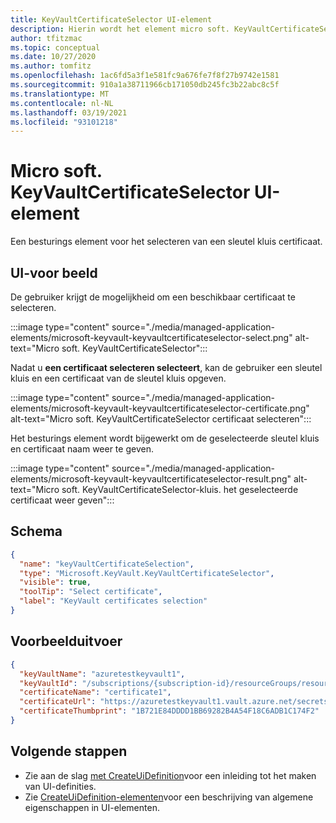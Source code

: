 ```yaml
---
title: KeyVaultCertificateSelector UI-element
description: Hierin wordt het element micro soft. KeyVaultCertificateSelector-gebruikers interface voor Azure Portal beschreven.
author: tfitzmac
ms.topic: conceptual
ms.date: 10/27/2020
ms.author: tomfitz
ms.openlocfilehash: 1ac6fd5a3f1e581fc9a676fe7f8f27b9742e1581
ms.sourcegitcommit: 910a1a38711966cb171050db245fc3b22abc8c5f
ms.translationtype: MT
ms.contentlocale: nl-NL
ms.lasthandoff: 03/19/2021
ms.locfileid: "93101218"
---
```

# <a name="microsoftkeyvaultkeyvaultcertificateselector-ui-element"></a>Micro soft. KeyVaultCertificateSelector UI-element

Een besturings element voor het selecteren van een sleutel kluis certificaat.

## <a name="ui-sample"></a>UI-voor beeld

De gebruiker krijgt de mogelijkheid om een beschikbaar certificaat te selecteren.

:::image type="content" source="./media/managed-application-elements/microsoft-keyvault-keyvaultcertificateselector-select.png" alt-text="Micro soft. KeyVaultCertificateSelector":::

Nadat u **een certificaat selecteren selecteert**, kan de gebruiker een sleutel kluis en een certificaat van de sleutel kluis opgeven.

:::image type="content" source="./media/managed-application-elements/microsoft-keyvault-keyvaultcertificateselector-certificate.png" alt-text="Micro soft. KeyVaultCertificateSelector certificaat selecteren":::

Het besturings element wordt bijgewerkt om de geselecteerde sleutel kluis en certificaat naam weer te geven.

:::image type="content" source="./media/managed-application-elements/microsoft-keyvault-keyvaultcertificateselector-result.png" alt-text="Micro soft. KeyVaultCertificateSelector-kluis. het geselecteerde certificaat weer geven":::

## <a name="schema"></a>Schema

```json
{
  "name": "keyVaultCertificateSelection",
  "type": "Microsoft.KeyVault.KeyVaultCertificateSelector",
  "visible": true,
  "toolTip": "Select certificate",
  "label": "KeyVault certificates selection"
}
```

## <a name="sample-output"></a>Voorbeelduitvoer

```json
{
  "keyVaultName": "azuretestkeyvault1",
  "keyVaultId": "/subscriptions/{subscription-id}/resourceGroups/resourcegroup1/providers/Microsoft.KeyVault/vaults/azuretestkeyvault1",
  "certificateName": "certificate1",
  "certificateUrl": "https://azuretestkeyvault1.vault.azure.net/secrets/certificate1/{id}",
  "certificateThumbprint": "1B721E84DDDD1BB69282B4A54F18C6ADB1C174F2"
}
```

## <a name="next-steps"></a>Volgende stappen

* Zie aan de slag [met CreateUiDefinition](create-uidefinition-overview.md)voor een inleiding tot het maken van UI-definities.
* Zie [CreateUiDefinition-elementen](create-uidefinition-elements.md)voor een beschrijving van algemene eigenschappen in UI-elementen.
